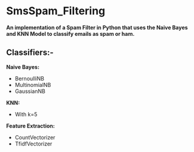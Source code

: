 # SmsSpam_Filtering
**An implementation of a Spam Filter in Python that uses the Naive Bayes and KNN Model to classify emails as spam or ham.**
## Classifiers:-
**Naive Bayes:**
- BernoulliNB
- MultinomialNB
- GaussianNB

**KNN:**
- With k=5

**Feature Extraction:**
- CountVectorizer
- TfidfVectorizer

